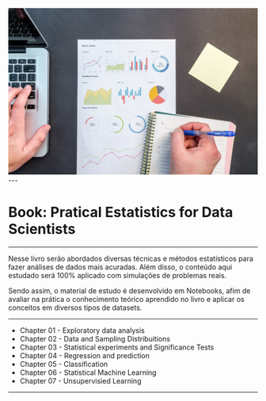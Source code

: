 <img src="/docs/figures/1.png" alt="my logo"/>
---

# Book: Pratical Estatistics for Data Scientists

---
Nesse livro serão abordados diversas técnicas e métodos estatísticos para fazer análises de dados mais acuradas. Além disso, o conteúdo aqui estudado será 100% aplicado com simulações de problemas reais.

Sendo assim, o material de estudo é desenvolvido em Notebooks, afim de avaliar na prática o conhecimento teórico aprendido no livro e aplicar os conceitos em diversos tipos de datasets.

---

* Chapter 01 - Exploratory data analysis
* Chapter 02 - Data and Sampling Distribuitions
* Chapter 03 - Statistical experiments and Significance Tests
* Chapter 04 - Regression and prediction
* Chapter 05 - Classification 
* Chapter 06 - Statistical Machine Learning
* Chapter 07 - Unsupervisied Learning

---